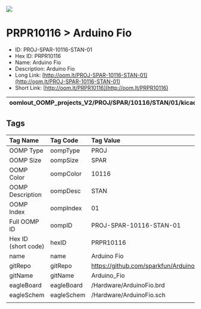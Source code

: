


  
![][im]
# PRPR10116 > Arduino Fio

- ID: PROJ-SPAR-10116-STAN-01
- Hex ID: PRPR10116
- Name: Arduino Fio
- Description: Arduino Fio
- Long Link: [http://oom.lt/PROJ-SPAR-10116-STAN-01](http://oom.lt/PROJ-SPAR-10116-STAN-01)
- Short Link: [http://oom.lt/PRPR10116](http://oom.lt/PRPR10116)
  

|oomlout_OOMP_projects_V2/PROJ/SPAR/10116/STAN/01/kicadPcb3dFront.png|oomlout_OOMP_projects_V2/PROJ/SPAR/10116/STAN/01/kicadPcb3dBack.png|oomlout_OOMP_projects_V2/PROJ/SPAR/10116/STAN/01/kicadPcb3d.png||
| :---: | :---: | :---: | :---: |

## Tags
  

|Tag Name|Tag Code|Tag Value|
| :--- | :--- | :--- |
|OOMP Type|oompType|PROJ|
|OOMP Size|oompSize|SPAR|
|OOMP Color|oompColor|10116|
|OOMP Description|oompDesc|STAN|
|OOMP Index|oompIndex|01|
|Full OOMP ID|oompID|PROJ-SPAR-10116-STAN-01|
|Hex ID (short code)|hexID|PRPR10116|
|name|name|Arduino Fio|
|gitRepo|gitRepo|https://github.com/sparkfun/Arduino_Fio|
|gitName|gitName|Arduino_Fio|
|eagleBoard|eagleBoard|/Hardware/ArduinoFio.brd|
|eagleSchem|eagleSchem|/Hardware/ArduinoFio.sch|
||||



[im]: PROJ/SPAR/10116/STAN/01/kicadPcb3d_450.png
